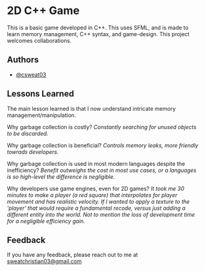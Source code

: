 # 2D C++ Game

This is a basic game developed in C++. This uses SFML, and is made to learn memory management, C++ syntax, and game-design. This project welcomes collaborations.


## Authors

- [@csweat03](https://www.github.com/csweat03)


## Lessons Learned

The main lesson learned is that I now understand intricate memory management/manipulation.

Why garbage collection is costly? *Constantly searching for unused objects to be discarded.*

Why garbage collection is beneficial? *Controls memory leaks, more friendly towrads developers.*

Why garbage collection is used in most modern languages despite the inefficiency? *Benefit outweighs the cost in most use cases, or a languages is so high-level the difference is negligible.*

Why developers use game engines, even for 2D games? 
*It took me 30 minutes to make a player (a red square) that interpolates for player movement 
and has realistic velocity. If I wanted to apply a texture to the 'player' that would require a fundamental recode, 
versus just adding a different entity into the world. Not to mention the loss of development time for a negligible efficiency gain.*
## Feedback

If you have any feedback, please reach out to me at sweatchristian03@gmail.com
